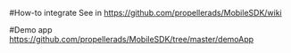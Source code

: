 #How-to integrate
See in https://github.com/propellerads/MobileSDK/wiki

#Demo app
https://github.com/propellerads/MobileSDK/tree/master/demoApp
